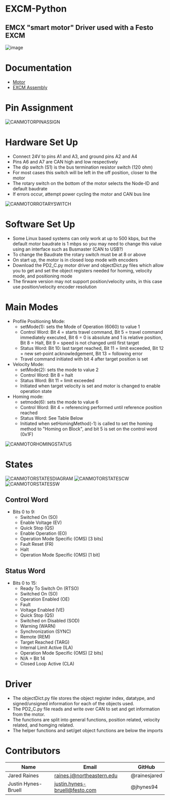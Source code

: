 # **EXCM-Python**
## EMCX "smart motor" Driver used with a Festo EXCM

![image](https://user-images.githubusercontent.com/71296226/146245408-a2cb202a-7c28-4657-962c-d6fb2600f2d7.png) 


# Documentation
* [Motor](Docs/PD2C_CANopen_Technical-Manual_V2.0.1.pdf)
* [EXCM Assembly](https://www.festo.com/net/SupportPortal/Files/448653/YXMx_assembly_adjustment_cabling.pdf)

# Pin Assignment

![CANMOTORPINASSIGN](https://user-images.githubusercontent.com/71296226/146244913-4d718cba-84ef-4920-8d67-20355c463699.PNG)

# Hardware Set Up
* Connect 24V to pins A1 and A3, and ground pins A2 and A4
* Pins A6 and A7 are CAN high and low respectively
* The dip switch (S1) is the bus termination resistor switch (120 ohm)
* For most cases this switch will be left in the off position, closer to the motor
* The rotary switch on the bottom of the motor selects the Node-ID and default baudrate
* If errors occur, attempt power cycling the motor and CAN bus line

![CANMOTORROTARYSWITCH](https://user-images.githubusercontent.com/71296226/146244932-f043a585-3e10-4e49-bc2e-ab54d717b97c.PNG)

# Software Set Up
* Some Linux based systems can only work at up to 500 kbps, but the default motor baudrate is 1 mbps so you may need to change this value using an interface such as Busmaster (CAN to USB?)
* To change the Baudrate the rotary switch must be at 8 or above
* On start up, the motor is in closed loop mode with encoders
* Download the PD2_C.py motor driver and objectDict.py files which allow you to get and set the object registers needed for homing, velocity mode, and positioning mode
* The firware version may not support position/velocity units, in this case use position/velocity encoder resolution

# Main Modes
* Profile Positioning Mode:
    * setMode(1): sets the Mode of Operation (6060) to value 1
    * Control Word: Bit 4 = starts travel command, Bit 5 = travel command immediately executed, Bit 6 = 0 is absolute and 1 is relative position, Bit 8 = Halt, Bit 9 = speed is not changed until first target
    * Status Word: Bit 10: last target reached, Bit 11 = limit exceeded, Bit 12 = new set-point acknowledgement, Bit 13 = following error
    * Travel command initiated with bit 4 after target position is set
* Velocity Mode:
    * setMode(2): sets the mode to value 2
    * Control Word: Bit 8 = halt
    * Status Word: Bit 11 = limit exceeded
    * Initiated when target velocity is set and motor is changed to enable operation state
* Homing mode:
    * setmode(6): sets the mode to value 6
    * Control Word: Bit 4 = referencing performed until reference position reached
    * Status Word: See Table Below
    * Initiated when setHomingMethod(-1) is called to set the homing method to "Homing on Block", and bit 5 is set on the control word (0x1F)

![CANMOTORHOMINGSTATUS](https://user-images.githubusercontent.com/71296226/146244974-a0fdb176-1ac4-4f60-aeda-6a08cac6b834.PNG)

# States
![CANMOTORSTATESDIAGRAM](https://user-images.githubusercontent.com/71296226/146245001-a2d95e8a-ca75-481a-9eb2-2ce9ab288255.PNG)
![CANMOTORSTATESCW](https://user-images.githubusercontent.com/71296226/146245008-22bc3638-36c8-4ee2-b670-97fae8129cbc.PNG)
![CANMOTORSTATESSW](https://user-images.githubusercontent.com/71296226/146245017-dee8afa3-e4f0-4f98-a2c2-3fe88545eef1.PNG)

## Control Word
* Bits 0 to 9:
    * Switched On (SO)
    * Enable Voltage (EV)
    * Quick Stop (QS)
    * Enable Operation (EO)
    * Operation Mode Specific (OMS) [3 bits]
    * Fault Reset (FR)
    * Halt
    * Operation Mode Specific (OMS) [1 bit]

## Status Word
* Bits 0 to 15:
    * Ready To Switch On (RTSO)
    * Switched On (SO)
    * Operation Enabled (OE)
    * Fault
    * Voltage Enabled (VE)
    * Quick Stop (QS)
    * Switched on Disabled (SOD)
    * Warning (WARN)
    * Synchronization (SYNC)
    * Remote (REM)
    * Target Reached (TARG)
    * Internal Limit Active (ILA)
    * Operation Mode Specific (OMS) [2 bits]
    * N/A = Bit 14
    * Closed Loop Active (CLA)

# Driver
* The objectDict.py file stores the object register index, datatype, and signed/unsigned information for each of the objects used.
* The PD2_C.py file reads and write over CAN to set and get information from the motor. 
* The functions are split into general functions, position related, velocity related, and homging related.
* The helper functions and set/get object functions are below the imports

# Contributors
|Name                 | Email                         | GitHub         |
| ------------        | -------------------------     | -------------- |
| Jared Raines        | raines.j@northeastern.edu     | @rainesjared   |
| Justin Hynes-Bruell | justin.hynes-bruell@festo.com | @jhynes94      |
